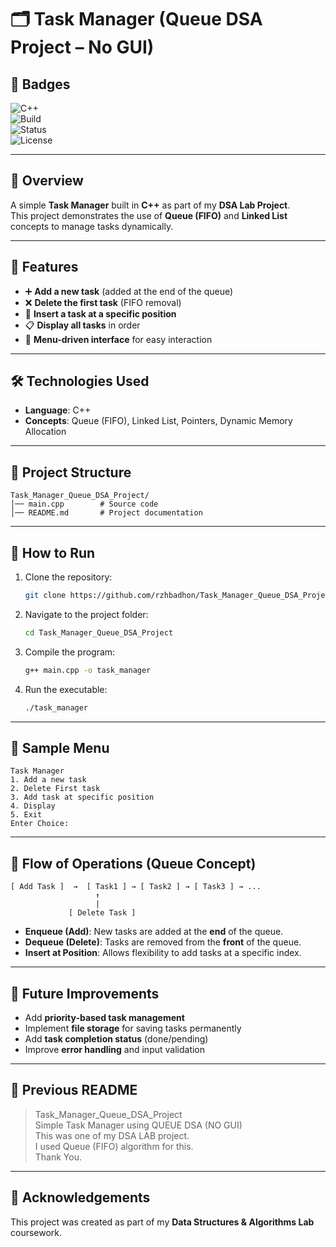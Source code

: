 # 🗂️ Task Manager (Queue DSA Project – No GUI)

## 📛 Badges
![C++](https://img.shields.io/badge/language-C++-blue.svg)  
![Build](https://img.shields.io/badge/build-passing-brightgreen.svg)  
![Status](https://img.shields.io/badge/status-active-success.svg)  
![License](https://img.shields.io/badge/license-MIT-lightgrey.svg)  

---

## 📖 Overview
A simple **Task Manager** built in **C++** as part of my **DSA Lab Project**.  
This project demonstrates the use of **Queue (FIFO)** and **Linked List** concepts to manage tasks dynamically.  

---

## 🚀 Features
- ➕ **Add a new task** (added at the end of the queue)  
- ❌ **Delete the first task** (FIFO removal)  
- 📌 **Insert a task at a specific position**  
- 📋 **Display all tasks** in order  
- 🧾 **Menu-driven interface** for easy interaction  

---

## 🛠️ Technologies Used
- **Language**: C++  
- **Concepts**: Queue (FIFO), Linked List, Pointers, Dynamic Memory Allocation  

---

## 📂 Project Structure
```
Task_Manager_Queue_DSA_Project/
│── main.cpp        # Source code
│── README.md       # Project documentation
```

---

## 📖 How to Run
1. Clone the repository:
   ```bash
   git clone https://github.com/rzhbadhon/Task_Manager_Queue_DSA_Project.git
   ```
2. Navigate to the project folder:
   ```bash
   cd Task_Manager_Queue_DSA_Project
   ```
3. Compile the program:
   ```bash
   g++ main.cpp -o task_manager
   ```
4. Run the executable:
   ```bash
   ./task_manager
   ```

---

## 📸 Sample Menu
```
Task Manager
1. Add a new task
2. Delete First task
3. Add task at specific position
4. Display
5. Exit
Enter Choice:
```

---

## 🔄 Flow of Operations (Queue Concept)

```
[ Add Task ]  →  [ Task1 ] → [ Task2 ] → [ Task3 ] → ...
                   ↑
                   |
             [ Delete Task ]
```

- **Enqueue (Add)**: New tasks are added at the **end** of the queue.  
- **Dequeue (Delete)**: Tasks are removed from the **front** of the queue.  
- **Insert at Position**: Allows flexibility to add tasks at a specific index.  

---

## 🔮 Future Improvements
- Add **priority-based task management**  
- Implement **file storage** for saving tasks permanently  
- Add **task completion status** (done/pending)  
- Improve **error handling** and input validation  

---

## 📝 Previous README
> Task_Manager_Queue_DSA_Project  
> Simple Task Manager using QUEUE DSA (NO GUI)  
> This was one of my DSA LAB project.  
> I used Queue (FIFO) algorithm for this.  
> Thank You.  

---

## 🙌 Acknowledgements
This project was created as part of my **Data Structures & Algorithms Lab** coursework.  

